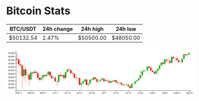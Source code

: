 # Bitcoin Stats

BTC/USDT|24h change|24h high|24h low|
|---|---|---|---|
|$50132.54|2.47%|$50500.00|$48050.00|

<img src="./chart.svg">
